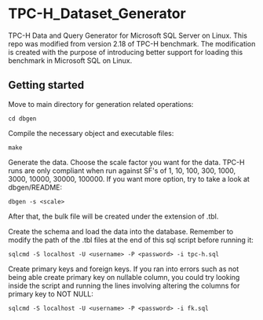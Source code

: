 # TPC-H_Dataset_Generator

TPC-H Data and Query Generator for Microsoft SQL Server on Linux. This repo was modified from version 2.18 of TPC-H benchmark. The modification is created with the purpose of introducing better support for loading this benchmark in Microsoft SQL on Linux.

## Getting started
Move to main directory for generation related operations:
 
 ```cd dbgen```

Compile the necessary object and executable files:
 
```make```

Generate the data. Choose the scale factor you want for the data. TPC-H runs are only compliant when run against SF's 
      of 1, 10, 100, 300, 1000, 3000, 10000, 30000, 100000. If you want more option, try to take a look at dbgen/README:

```dbgen -s <scale>```

After that, the bulk file will be created under the extension of .tbl.

Create the schema and load the data into the database. Remember to modify the path of the .tbl files at the end of this sql script before running it:

```sqlcmd -S localhost -U <username> -P <password> -i tpc-h.sql```

Create primary keys and foreign keys. If you ran into errors such as not being able create primary key on nullable column, you could try looking inside the script and running the lines involving altering the columns for primary key to NOT NULL:

```sqlcmd -S localhost -U <username> -P <password> -i fk.sql```
